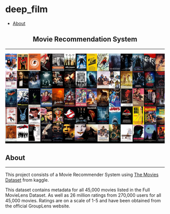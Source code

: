 # deep_film

* [About](#About)
## <div align="center"> Movie Recommendation System </div>

---

![Alt](/images/movies_collage.jpg "Movies")

## About
--- 

This project consists of a Movie Recommender System using [The Movies Dataset](https://www.kaggle.com/rounakbanik/the-movies-dataset) from kaggle.  

This dataset contains metadata for all 45,000 movies listed in the Full MovieLens Dataset. As well as 26 million ratings from 270,000 users for all 45,000 movies. Ratings are on a scale of 1-5 and have been obtained from the official GroupLens website.